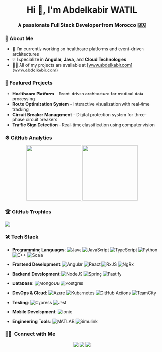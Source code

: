 <h1 align="center">Hi 👋, I'm Abdelkabir WATIL</h1>
<h3 align="center">A passionate Full Stack Developer from Morocco 🇲🇦</h3>

### 🚀 About Me
- 🔭 I'm currently working on healthcare platforms and event-driven architectures
- 💡 I specialize in **Angular**, **Java**, and **Cloud Technologies**
- 👨‍💻 All of my projects are available at [www.abdelkabir.com](www.abdelkabir.com)

### 🌟 Featured Projects
- **Healthcare Platform** - Event-driven architecture for medical data processing
- **Route Optimization System** - Interactive visualization with real-time tracking
- **Circuit Breaker Management** - Digital protection system for three-phase circuit breakers
- **Traffic Sign Detection** - Real-time classification using computer vision

### ⚙️ GitHub Analytics
<p align="center">
<a href="https://github.com/Abdelkabiir">
  <img height="180em" src="https://github-readme-stats-eight-theta.vercel.app/api?username=Abdelkabiir&show_icons=true&theme=algolia&include_all_commits=true&count_private=true"/>
  <img height="180em" src="https://github-readme-stats-eight-theta.vercel.app/api/top-langs/?username=Abdelkabiir&layout=compact&langs_count=8&theme=algolia"/>
</a>
</p>

### 🏆 GitHub Trophies
![](https://github-profile-trophy.vercel.app/?username=Abdelkabiir&theme=algolia&no-frame=false&no-bg=true&margin-w=4)

### 🛠 Tech Stack

- **Programming Languages**:
![Java](https://img.shields.io/badge/Java-%23ED8B00.svg?style=for-the-badge&logo=java&logoColor=white)
![JavaScript](https://img.shields.io/badge/JavaScript-%23323330.svg?style=for-the-badge&logo=javascript&logoColor=%23F7DF1E)
![TypeScript](https://img.shields.io/badge/TypeScript-%23007ACC.svg?style=for-the-badge&logo=typescript&logoColor=white)
![Python](https://img.shields.io/badge/Python-3670A0?style=for-the-badge&logo=python&logoColor=ffdd54)
![C++](https://img.shields.io/badge/C++-%2300599C.svg?style=for-the-badge&logo=c%2B%2B&logoColor=white)
![Scala](https://img.shields.io/badge/Scala-%23DC322F.svg?style=for-the-badge&logo=scala&logoColor=white)

- **Frontend Development**:
![Angular](https://img.shields.io/badge/Angular-%23DD0031.svg?style=for-the-badge&logo=angular&logoColor=white)
![React](https://img.shields.io/badge/React-%2320232a.svg?style=for-the-badge&logo=react&logoColor=%2361DAFB)
![RxJS](https://img.shields.io/badge/RxJS-%23B7178C.svg?style=for-the-badge&logo=reactivex&logoColor=white)
![NgRx](https://img.shields.io/badge/NgRx-%23B7178C.svg?style=for-the-badge&logo=redux&logoColor=white)

- **Backend Development**:
![NodeJS](https://img.shields.io/badge/Node.js-6DA55F?style=for-the-badge&logo=node.js&logoColor=white)
![Spring](https://img.shields.io/badge/Spring-%236DB33F.svg?style=for-the-badge&logo=spring&logoColor=white)
![Fastify](https://img.shields.io/badge/Fastify-%23000000.svg?style=for-the-badge&logo=fastify&logoColor=white)

- **Database**:
![MongoDB](https://img.shields.io/badge/MongoDB-%234ea94b.svg?style=for-the-badge&logo=mongodb&logoColor=white)
![Postgres](https://img.shields.io/badge/PostgreSQL-%23316192.svg?style=for-the-badge&logo=postgresql&logoColor=white)

- **DevOps & Cloud**:
![Azure](https://img.shields.io/badge/Azure-%230072C6.svg?style=for-the-badge&logo=microsoftazure&logoColor=white)
![Kubernetes](https://img.shields.io/badge/Kubernetes-%23326ce5.svg?style=for-the-badge&logo=kubernetes&logoColor=white)
![GitHub Actions](https://img.shields.io/badge/GitHub%20Actions-%232671E5.svg?style=for-the-badge&logo=githubactions&logoColor=white)
![TeamCity](https://img.shields.io/badge/TeamCity-000000.svg?style=for-the-badge&logo=teamcity&logoColor=white)

- **Testing**:
![Cypress](https://img.shields.io/badge/Cypress-17202C?style=for-the-badge&logo=cypress&logoColor=white)
![Jest](https://img.shields.io/badge/Jest-C21325?style=for-the-badge&logo=jest&logoColor=white)

- **Mobile Development**:
![Ionic](https://img.shields.io/badge/Ionic-%233880FF.svg?style=for-the-badge&logo=ionic&logoColor=white)

- **Engineering Tools**:
![MATLAB](https://img.shields.io/badge/MATLAB-0076A8?style=for-the-badge&logo=mathworks&logoColor=white)
![Simulink](https://img.shields.io/badge/Simulink-0076A8?style=for-the-badge&logo=mathworks&logoColor=white)


### 🤝🏻 &nbsp;Connect with Me

<p align="center">
<a href="https://www.abdelkabir.com"><img src="https://img.shields.io/badge/-abdelkabir.com-3423A6?style=flat&logo=Google-Chrome&logoColor=white"/></a>
<a href="https://linkedin.com/in/abdelkabir-watil"><img src="https://img.shields.io/badge/-Abdelkabir%20Watil-0077B5?style=flat&logo=Linkedin&logoColor=white"/></a>
<a href="mailto:abdelkabir.watil@gmail.com"><img src="https://img.shields.io/badge/-abdelkabir.watil@gmail.com-D14836?style=flat&logo=Gmail&logoColor=white"/></a>
</p>
